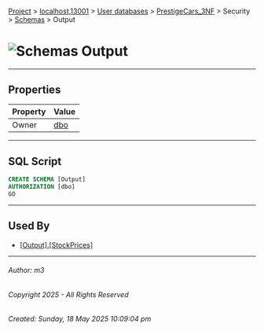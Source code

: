 #### 

[Project](../../../../../index.md) > [localhost,13001](../../../../index.md) > [User databases](../../../index.md) > [PrestigeCars_3NF](../../index.md) > Security > [Schemas](Schemas.md) > Output

# ![Schemas](../../../../../Images/Schema32.png) Output

---

## <a name="#properties"></a>Properties

| Property | Value |
|---|---|
| Owner | [dbo](../Users/_dbo.md) |


---

## <a name="#sqlscript"></a>SQL Script

```sql
CREATE SCHEMA [Output]
AUTHORIZATION [dbo]
GO

```


---

## <a name="#usedby"></a>Used By

* [[Output].[StockPrices]](../../Tables/Output_StockPrices.md)


---

###### Author:  m3

###### Copyright 2025 - All Rights Reserved

###### Created: Sunday, 18 May 2025 10:09:04 pm

